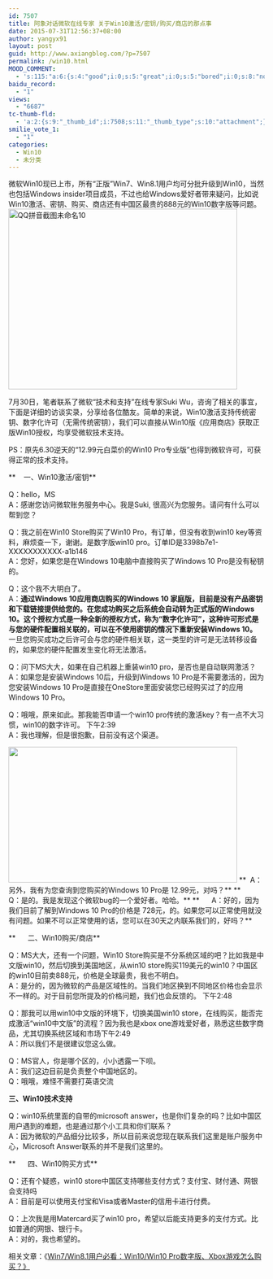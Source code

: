 ```yaml
---
id: 7507
title: 阿象对话微软在线专家 关于Win10激活/密钥/购买/商店的那点事
date: 2015-07-31T12:56:37+08:00
author: yangyx91
layout: post
guid: http://www.axiangblog.com/?p=7507
permalink: /win10.html
MOOD_COMMENT:
  - 's:115:"a:6:{s:4:"good";i:0;s:5:"great";i:0;s:5:"bored";i:0;s:8:"nonsense";i:0;s:13:"notunderstand";i:0;s:7:"passing";i:0;}";'
baidu_record:
  - "1"
views:
  - "6687"
tc-thumb-fld:
  - 'a:2:{s:9:"_thumb_id";i:7508;s:11:"_thumb_type";s:10:"attachment";}'
smilie_vote_1:
  - "1"
categories:
  - Win10
  - 未分类
---
```

微软Win10现已上市，所有“正版”Win7、Win8.1用户均可分批升级到Win10，当然也包括Windows insider项目成员，不过也给Windows爱好者带来疑问，比如说Win10激活、密钥、购买、商店还有中国区最贵的888元的Win10数字版等问题。<a href="http://www.axiangblog.com/wp-content/uploads/2015/07/QQ拼音截图未命名10.jpg" target="_blank"  rel="nofollow" ><img loading="lazy" class="aligncenter size-full wp-image-7508" src="http://www.axiangblog.com/wp-content/uploads/2015/07/QQ拼音截图未命名10.jpg" alt="QQ拼音截图未命名10" width="450" height="355" /></a>

7月30日，笔者联系了微软“技术和支持”在线专家Suki Wu，咨询了相关的事宜，下面是详细的访谈实录，分享给各位酷友。简单的来说，Win10激活支持传统密钥、数字化许可（无需传统密钥），我们可以直接从Win10版《应用商店》获取正版Win10授权，均享受微软技术支持。

PS：原先6.30逆天的“12.99元白菜价的Win10 Pro专业版”也得到微软许可，可获得正常的技术支持。

**    一、Win10激活/密钥**

Q：hello，MS  
A：感谢您访问微软账务服务中心。我是Suki, 很高兴为您服务。请问有什么可以帮到您？

Q：我之前在Win10 Store购买了Win10 Pro，有订单，但没有收到win10 key等资料，麻烦查一下，谢谢。是数字版win10 pro。订单ID是3398b7e1-XXXXXXXXXXX-a1b146  
A：您好，如果您是在Windows 10电脑中直接购买了Windows 10 Pro是没有秘钥的。

Q：这个我不大明白了。  
A：**通过Windows 10应用商店购买的Windows 10 家庭版，目前是没有产品密钥和下载链接提供给您的。在您成功购买之后系统会自动转为正式版的Windows 10。这个授权方式是一种全新的授权方式，称为“数字化许可”，这种许可形式是与您的硬件配置相关联的，可以在不使用密钥的情况下重新安装Windows 10。**  
一旦您购买成功之后许可会与您的硬件相关联，这一类型的许可是无法转移设备的，如果您的硬件配置发生变化将无法激活。

Q：问下MS大大，如果在自己机器上重装win10 pro，是否也是自动联网激活？  
A：如果您是安装Windows 10后，升级到Windows 10 Pro是不需要激活的，因为您安装Windows 10 Pro是直接在OneStore里面安装您已经购买过了的应用Windows 10 Pro。

Q：哦哦，原来如此。那我能否申请一个win10 pro传统的激活key？有一点不大习惯，win10的数字许可。 下午2:39  
A：我也理解，但是很抱歉，目前没有这个渠道。

<img loading="lazy" class="alignnone aligncenter" src="http://www.axiangblog.com/wp-content/uploads/2015/07/win10-buy05.jpg" alt="" width="450" height="267" />  
**  A：另外，我有为您查询到您购买的Windows 10 Pro是 12.99元，对吗？**  
**      Q：是的。我是发现这个微软bug的一个爱好者。哈哈。**  
**      A：好的，因为我们目前了解到Windows 10 Pro的价格是 728元，的。如果您可以正常使用就没有问题。如果不可以正常使用的话，您可以在30天之内联系我们的，好吗？**

**      二、Win10购买/商店**

Q：MS大大，还有一个问题，Win10 Store购买是不分系统区域的吧？比如我是中文版win10，然后切换到美国地区，从win10 store购买119美元的win10？中国区的win10目前卖888元，价格是全球最贵，我也不明白。  
A：是分的，因为微软的产品是区域性的。当我们地区换到不同地区价格也会显示不一样的。对于目前您所提及的价格问题，我们也会反馈的。 下午2:48

Q：那我可以用win10中文版的环境下，切换美国win10 store，在线购买，能否完成激活“win10中文版”的流程？因为我也是xbox one游戏爱好者，熟悉这些数字商品，尤其切换系统区域和市场下午2:49  
A：所以我们不是很建议您这么做。

Q：MS官人，你是哪个区的，小小透露一下呗。  
A：我们这边目前是负责整个中国地区的。  
Q：哦哦，难怪不需要打英语交流

 **三、Win10技术支持**

Q：win10系统里面的自带的microsoft answer，也是你们复杂的吗？比如中国区用户遇到的难题，也是通过那个小工具和你们联系？  
A：因为微软的产品细分比较多，所以目前来说您现在联系我们这里是账户服务中心，Microsoft Answer联系的并不是我们这里的。

**      四、Win10购买方式**

Q：还有个疑惑，win10 store中国区支持哪些支付方式？支付宝、财付通、网银会支持吗  
A：目前是可以使用支付宝和Visa或者Master的信用卡进行付费。

Q：上次我是用Matercard买了win10 pro，希望以后能支持更多的支付方式。比如普通的网银、银行卡。  
A：对的，我也希望的。

相关文章：《<a href="http://www.axiangblog.com/win7win8-1-win10-win10-pro-xbox.html" data-slimstat-type="1" data-slimstat-callback="true" data-slimstat-tracking="false" target="_blank"  rel="nofollow" >Win7/Win8.1用户必看：Win10/Win10 Pro数字版、Xbox游戏怎么购买？》</a>